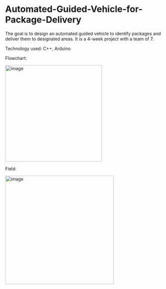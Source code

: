 # Automated-Guided-Vehicle-for-Package-Delivery

The goal is to design an automated guided vehicle to identify packages and deliver them to designated areas. It is a 4-week project with a team of 7.

Technology used: C++, Arduino

Flowchart:

<img width="310" alt="image" src="https://github.com/IsaacLam609/Automated-Guided-Vehicle-for-Package-Pickup-and-Sorting/assets/153698025/830d9196-4039-4004-a05d-625932e36679">

Field:

<img width="348" alt="image" src="https://github.com/IsaacLam609/Automated-Guided-Vehicle-for-Package-Pickup-and-Sorting/assets/153698025/553e214b-95cd-4805-9df0-ff80c258c8b7">

